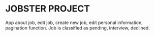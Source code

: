 # JOBSTER PROJECT

App about job, edit job, create new job, edit personal information, pagination function. Job is classified as pending, interview, declined.
